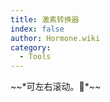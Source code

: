 ```yaml
---
title: 激素转换器
index: false
author: Hormone.wiki
category:
  - Tools
---
```


<script setup>
import HormoneConverter from '../components/HormoneConverter.vue'
</script>

<HormoneConverter />
~~*可左右滚动。🌚*~~

